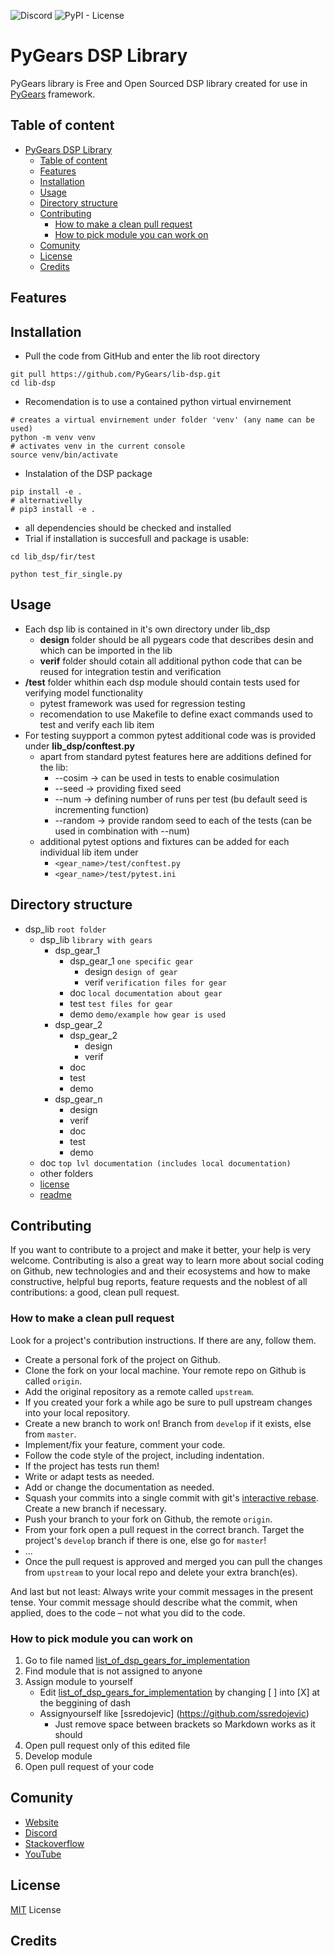 ![Discord](https://img.shields.io/discord/938048651144626217?style=plastic) 
![PyPI - License](https://img.shields.io/pypi/l/pygears?style=plastic)

# PyGears DSP Library
PyGears library is Free and Open Sourced DSP library created for use in [PyGears](https://www.pygears.org) framework.

## Table of content
- [PyGears DSP Library](#pygears-dsp-library)
  - [Table of content](#table-of-content)
  - [Features](#features)
  - [Installation](#installation)
  - [Usage](#usage)
  - [Directory structure](#directory-structure)
  - [Contributing](#contributing)
    - [How to make a clean pull request](#how-to-make-a-clean-pull-request)
    - [How to pick module you can work on](#how-to-pick-module-you-can-work-on)
  - [Comunity](#comunity)
  - [License](#license)
  - [Credits](#credits)

## Features


## Installation
- Pull the code from GitHub and enter the lib root directory 

```
git pull https://github.com/PyGears/lib-dsp.git
cd lib-dsp
```
- Recomendation is to use a contained python virtual envirnement 
```
# creates a virtual envirnement under folder 'venv' (any name can be used)
python -m venv venv 
# activates venv in the current console
source venv/bin/activate
```
- Instalation of the DSP package
```
pip install -e .
# alternativelly 
# pip3 install -e .

```
- all dependencies should be checked and installed
-  Trial if installation is succesfull and package is usable:

```
cd lib_dsp/fir/test

python test_fir_single.py
```

## Usage
 
- Each dsp lib is contained in it's own directory under lib_dsp
  -  __design__ folder should be all pygears code that describes desin and which can be imported in the lib 
  - __verif__ folder should cotain all additional python code that can be reused for integration testin and verification 
-  __/test__ folder whithin each dsp module should contain tests used for verifying model functionality
    -  pytest framework was used for regression testing  
    - recomendation to use Makefile to define exact commands used to test and verify each lib item
- For testing suypport a common pytest additional code was is provided under __lib_dsp/conftest.py__
  - apart from standard pytest features here are additions defined for the lib:
    - --cosim -> can be used in tests to enable cosimulation
    - --seed -> providing fixed seed 
    - --num -> defining number of runs per test (bu default seed is incrementing function)
    - --random -> provide random seed to each of the tests (can be used in combination with --num)
  - additional pytest options and fixtures can be added for each individual lib item under 
    - ``<gear_name>/test/conftest.py``
    - ``<gear_name>/test/pytest.ini``
## Directory structure
- dsp_lib `root folder`
  - dsp_lib `library with gears`
    - dsp_gear_1
      - dsp_gear_1 `one specific gear`
        - design `design of gear`
        - verif `verification files for gear`
      - doc `local documentation about gear`
      - test `test files for gear`
      - demo `demo/example how gear is used`
    - dsp_gear_2
      - dsp_gear_2
        - design
        - verif
      - doc
      - test
      - demo
    - dsp_gear_n
      - design
      - verif
      - doc
      - test
      - demo
  - doc `top lvl documentation (includes local documentation)`
  - other folders
  - [license](https://github.com/PyGears/lib-dsp/blob/main/LICENSE)
  - [readme](https://github.com/PyGears/lib-dsp/blob/main/README.md)
  

## Contributing
If you want to contribute to a project and make it better, your help is very welcome. Contributing is also a great way to learn more about social coding on Github, new technologies and and their ecosystems and how to make constructive, helpful bug reports, feature requests and the noblest of all contributions: a good, clean pull request.

### How to make a clean pull request
Look for a project's contribution instructions. If there are any, follow them.

- Create a personal fork of the project on Github.
- Clone the fork on your local machine. Your remote repo on Github is called `origin`.
- Add the original repository as a remote called `upstream`.
- If you created your fork a while ago be sure to pull upstream changes into your local repository.
- Create a new branch to work on! Branch from `develop` if it exists, else from `master`.
- Implement/fix your feature, comment your code.
- Follow the code style of the project, including indentation.
- If the project has tests run them!
- Write or adapt tests as needed.
- Add or change the documentation as needed.
- Squash your commits into a single commit with git's [interactive rebase](https://help.github.com/articles/interactive-rebase). Create a new branch if necessary.
- Push your branch to your fork on Github, the remote `origin`.
- From your fork open a pull request in the correct branch. Target the project's `develop` branch if there is one, else go for `master`!
- ...
- Once the pull request is approved and merged you can pull the changes from `upstream` to your local repo and delete your extra branch(es).

And last but not least: Always write your commit messages in the present tense. Your commit message should describe what the commit, when applied, does to the code – not what you did to the code.

### How to pick module you can work on
1. Go to file named [list_of_dsp_gears_for_implementation](list_of_dsp_gears_for_implementation.md)
2. Find module that is not assigned to anyone
3. Assign module to yourself
   - Edit [list_of_dsp_gears_for_implementation](list_of_dsp_gears_for_implementation.md) by changing [ ] into [X] at the beggining of dash
   - Assignyourself like [ssredojevic] (https://github.com/ssredojevic)
      - Just remove space between brackets so Markdown works as it should
4. Open pull request only of this edited file
5. Develop module
6. Open pull request of your code

## Comunity
- [Website](https://pygears.org/)
- [Discord](https://discord.com/invite/N499SsBMVD)
- [Stackoverflow](https://stackoverflow.com/questions/tagged/pygears)
- [YouTube](https://www.youtube.com/channel/UCJs_yMeLLw9jRf6vYFVRp9g)

## License
[MIT](https://github.com/PyGears/lib-dsp/blob/main/LICENSE) License

## Credits
